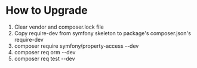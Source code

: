 # How to Upgrade
1. Clear vendor and composer.lock file
1. Copy require-dev from symfony skeleton to package's composer.json's require-dev
1. composer require symfony/property-access --dev
1. composer req orm --dev
1. composer req test --dev

